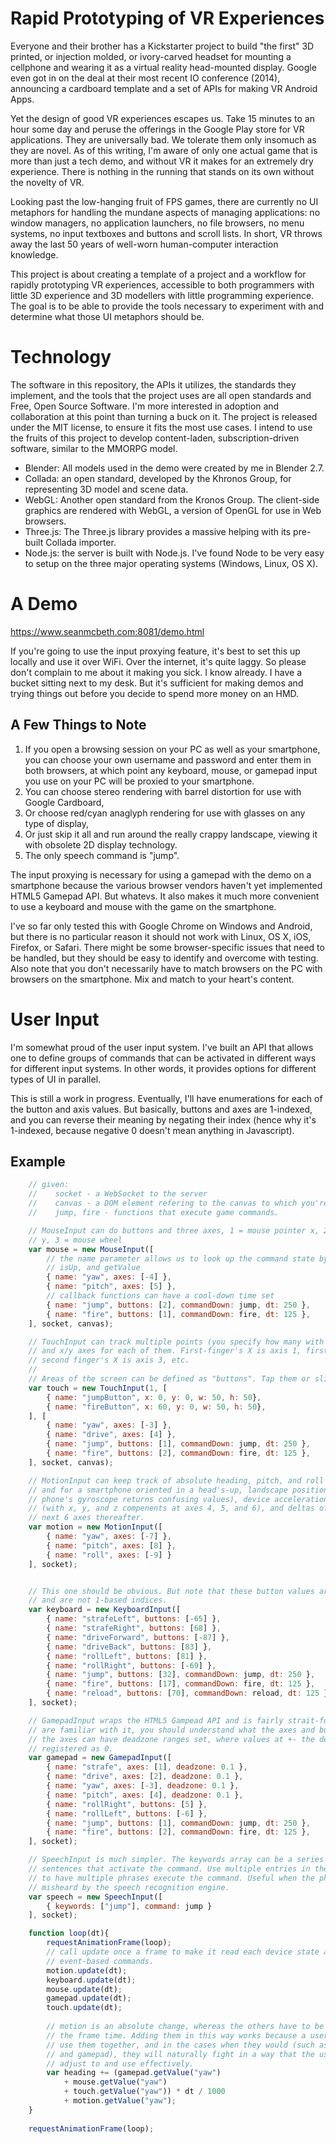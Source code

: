# Rapid Prototyping of VR Experiences

Everyone and their brother has a Kickstarter project to build "the first" 3D printed, or injection molded, or ivory-carved headset for mounting a cellphone and wearing it as a virtual reality head-mounted display. Google even got in on the deal at their most recent IO conference (2014), announcing a cardboard template and a set of APIs for making VR Android Apps.

Yet the design of good VR experiences escapes us. Take 15 minutes to an hour some day and peruse the offerings in the Google Play store for VR applications. They are universally bad. We tolerate them only insomuch as they are novel. As of this writing, I'm aware of only one actual game that is more than just a tech demo, and without VR it makes for an extremely dry experience. There is nothing in the running that stands on its own without the novelty of VR.

Looking past the low-hanging fruit of FPS games, there are currently no UI metaphors for handling the mundane aspects of managing applications: no window managers, no application launchers, no file browsers, no menu systems, no input textboxes and buttons and scroll lists. In short, VR throws away the last 50 years of well-worn human-computer interaction knowledge.

This project is about creating a template of a project and a workflow for rapidly prototyping VR experiences, accessible to both programmers with little 3D experience and 3D modellers with little programming experience. The goal is to be able to provide the tools necessary to experiment with and determine what those UI metaphors should be.

# Technology

The software in this repository, the APIs it utilizes, the standards they implement, and the tools that the project uses are all open standards and Free, Open Source Software. I'm more interested in adoption and collaboration at this point than turning a buck on it. The project is released under the MIT license, to ensure it fits the most use cases. I intend to use the fruits of this project to develop content-laden, subscription-driven software, similar to the MMORPG model.

 - Blender: All models used in the demo were created by me in Blender 2.7.
 - Collada: an open standard, developed by the Khronos Group, for representing 3D model and scene data.
 - WebGL: Another open standard from the Kronos Group. The client-side graphics are rendered with WebGL, a version of OpenGL for use in Web browsers.
 - Three.js: The Three.js library provides a massive helping with its pre-built Collada importer.
 - Node.js: the server is built with Node.js. I've found Node to be very easy to setup on the three major operating systems (Windows, Linux, OS X).

# A Demo

https://www.seanmcbeth.com:8081/demo.html

If you're going to use the input proxying feature, it's best to set this up locally and use it over WiFi. Over the internet, it's quite laggy. So please don't complain to me about it making you sick. I know already. I have a bucket sitting next to my desk. But it's sufficient for making demos and trying things out before you decide to spend more money on an HMD.

## A Few Things to Note

1. If you open a browsing session on your PC as well as your smartphone, you can choose your own username and password and enter them in both browsers, at which point any keyboard, mouse, or gamepad input you use on your PC will be proxied to your smartphone.
2. You can choose stereo rendering with barrel distortion for use with Google Cardboard,
3. Or choose red/cyan anaglyph rendering for use with glasses on any type of display,
4. Or just skip it all and run around the really crappy landscape, viewing it with obsolete 2D display technology.
5. The only speech command is "jump".

The input proxying is necessary for using a gamepad with the demo on a smartphone because the various browser vendors haven't yet implemented HTML5 Gamepad API. But whatevs. It also makes it much more convenient to use a keyboard and mouse with the game on the smartphone.

I've so far only tested this with Google Chrome on Windows and Android, but there is no particular reason it should not work with Linux, OS X, iOS, Firefox, or Safari. There might be some browser-specific issues that need to be handled, but they should be easy to identify and overcome with testing. Also note that you don't necessarily have to match browsers on the PC with browsers on the smartphone. Mix and match to your heart's content.

# User Input

I'm somewhat proud of the user input system. I've built an API that allows one to define groups of commands that can be activated in different ways for different input systems. In other words, it provides options for different types of UI in parallel.

This is still a work in progress. Eventually, I'll have enumerations for each of the button and axis values. But basically, buttons and axes are 1-indexed, and you can reverse their meaning by negating their index (hence why it's 1-indexed, because negative 0 doesn't mean anything in Javascript).

## Example

````javascript
    // given:
    //    socket - a WebSocket to the server
    //    canvas - a DOM element refering to the canvas to which you're rendering
    //    jump, fire - functions that execute game commands.

    // MouseInput can do buttons and three axes, 1 = mouse pointer x, 2 = mouse pointer
    // y, 3 = mouse wheel
    var mouse = new MouseInput([
        // the name parameter allows us to look up the command state by name with isDown, 
        // isUp, and getValue
        { name: "yaw", axes: [-4] },
        { name: "pitch", axes: [5] },
        // callback functions can have a cool-down time set
        { name: "jump", buttons: [2], commandDown: jump, dt: 250 },
        { name: "fire", buttons: [1], commandDown: fire, dt: 125 },
    ], socket, canvas);

    // TouchInput can track multiple points (you specify how many with the first parameter),
    // and x/y axes for each of them. First-finger's X is axis 1, first-finger's Y is axis 2,
    // second finger's X is axis 3, etc.
    //
    // Areas of the screen can be defined as "buttons". Tap them or slide in out of them.
    var touch = new TouchInput(1, [
        { name: "jumpButton", x: 0, y: 0, w: 50, h: 50},
        { name: "fireButton", x: 60, y: 0, w: 50, h: 50},
    ], [
        { name: "yaw", axes: [-3] },
        { name: "drive", axes: [4] },
        { name: "jump", buttons: [1], commandDown: jump, dt: 250 },
        { name: "fire", buttons: [2], commandDown: fire, dt: 125 },
    ], socket, canvas);

    // MotionInput can keep track of absolute heading, pitch, and roll (axes 1, 2, and 3,
    // and for a smartphone oriented in a head's-up, landscape position, as otherwise the 
    // phone's gyroscope returns confusing values), device acceleration, including gravity
    // (with x, y, and z compenents at axes 4, 5, and 6), and deltas of each value in the
    // next 6 axes thereafter. 
    var motion = new MotionInput([
        { name: "yaw", axes: [-7] },
        { name: "pitch", axes: [8] },
        { name: "roll", axes: [-9] }
    ], socket);


    // This one should be obvious. But note that these button values are keyCodes directly
    // and are not 1-based indices.
    var keyboard = new KeyboardInput([
        { name: "strafeLeft", buttons: [-65] },
        { name: "strafeRight", buttons: [68] },
        { name: "driveForward", buttons: [-87] },
        { name: "driveBack", buttons: [83] },
        { name: "rollLeft", buttons: [81] },
        { name: "rollRight", buttons: [-69] },
        { name: "jump", buttons: [32], commandDown: jump, dt: 250 },
        { name: "fire", buttons: [17], commandDown: fire, dt: 125 },
        { name: "reload", buttons: [70], commandDown: reload, dt: 125 },
    ], socket);

    // GamepadInput wraps the HTML5 Gampead API and is fairly strait-forward, and if you
    // are familiar with it, you should understand what the axes and buttons mean. Also,
    // the axes can have deadzone ranges set, where values at +- the deadzone value are
    // registered as 0.
    var gamepad = new GamepadInput([
        { name: "strafe", axes: [1], deadzone: 0.1 },
        { name: "drive", axes: [2], deadzone: 0.1 },
        { name: "yaw", axes: [-3], deadzone: 0.1 },
        { name: "pitch", axes: [4], deadzone: 0.1 },
        { name: "rollRight", buttons: [5] },
        { name: "rollLeft", buttons: [-6] },
        { name: "jump", buttons: [1], commandDown: jump, dt: 250 },
        { name: "fire", buttons: [2], commandDown: fire, dt: 125 },
    ], socket);

    // SpeechInput is much simpler. The keywords array can be a series of words or
    // sentences that activate the command. Use multiple entries in the array to be able
    // to have multiple phrases execute the command. Useful when the phrase can be
    // misheard by the speech recognition engine.
    var speech = new SpeechInput([
        { keywords: ["jump"], command: jump }
    ], socket);

    function loop(dt){
        requestAnimationFrame(loop);
        // call update once a frame to make it read each device state and execute any
        // event-based commands.
        motion.update(dt);
        keyboard.update(dt);
        mouse.update(dt);
        gamepad.update(dt);
        touch.update(dt);
        
        // motion is an absolute change, whereas the others have to be scaled to
        // the frame time. Adding them in this way works because a user would rarely
        // use them together, and in the cases when they would (such as motion tracking
        // and gamepad), they will naturally fight in a way that the user can easily
        // adjust to and use effectively.
        var heading += (gamepad.getValue("yaw") 
            + mouse.getValue("yaw")
            + touch.getValue("yaw")) * dt / 1000
            + motion.getValue("yaw");
    }
    
    requestAnimationFrame(loop);
````
